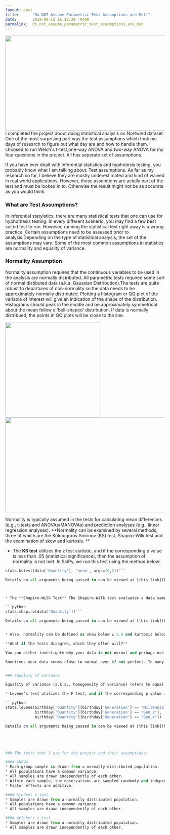 ```yaml
---
layout: post
title:      "Do NOT Assume Parametric Test Assumptions are Met!"
date:       2019-09-12 16:18:39 -0400
permalink:  do_not_assume_parametric_test_assumptions_are_met
---
```



<img src='statistical-test-assumptions.png' width="600" height="300" align='right'>


I completed the project about doing statistical analysis on Nortwind dataset. One of the most surprising part was the test assumptions which took me days of research to figure out what day are and how to handle them. I choosed to run Welch's t-test,one-way ANOVA and two-way ANOVA for my four questions in the project. All has seperate set of assumptions. 

If you have ever dealt with inferential statistics and hyphotesis testing, you probably know what I am talking about. Test assumptions. As far as my research so far, I believe they are mostly underestimated and kind of waived in real world applications. However, those assumtions are actally part of the test and must be looked in to. Otherwise the result might not be as accurate as you would think. 

### What are Test Assumptions?

In inferential statyistics, there are many statistical tests that one can use for hyphothesis testing. In every different scenerio, you may find a few best suited test to run. However, running the statistical test right away is a wrong practice. Certain assumptions need to be assessed prior to analysis.Depending on the type of statistical analysis, the set of the assumptions may vary. Some of the most common assumptions in statistics are normality and equality of variance.

### Normality Assumption

Normality assumption requires that the continuous variables to be used in the analysis are normally distributed. All parametric tests required some sort of normal distibuted data (a.k.a. Gaussian Distribution).The tests are quite robust to departures of non-normality so the data needs to be approximately normally distributed. Plotting a histogram or QQ plot of the variable of interest will give an indication of the shape of the distribution. Histograms should peak in the middle and be approximately symmetrical about the mean follow a ‘bell-shaped’ distribution. If data is normally distribued, the points in QQ plots will be close to the line.


<img src='download (1).png' width="300" height="300">

<img src='qq_plot_figure 11.jpg' width="600" height="300">

Normality is typically assumed in the tests for calculating mean differences (e.g., t-tests and ANOVAs/MANOVAs) and prediction analyses (e.g., linear regression analyses).  **Normality can be examined by several methods, three of which are the Kolmogorov Smirnov (KS) test, Shapiro-Wilk test and the examination of skew and kurtosis. ** 


* The **KS test** utilizes the z test statistic, and if the corresponding p value is less than .05 (statistical significance), then the assumption of normality is not met.  In SciPy, we run this test using the method below:

```python  
stats.kstest(data['Quantity'], 'norm', args=(0,2))```

Details on all arguments being passed in can be viewed at [this link](https://docs.scipy.org/doc/scipy-0.14.0/reference/generated/scipy.stats.kstest.html) to official doc.



* The **Shapiro-Wilk Test** The Shapiro-Wilk test evaluates a data sample and quantifies how likely it is that the data was drawn from a Gaussian distribution, named for Samuel Shapiro and Martin Wilk. The shapiro() SciPy function will calculate the Shapiro-Wilk on a given dataset. The function returns both the W-statistic calculated by the test and the p-value.

```python
stats.shapiro(data['Quantity'])```

Details on all arguments being passed in can be viewed at [this link](https://docs.scipy.org/doc/scipy/reference/generated/scipy.stats.shapiro.html) to official doc.


* Also, normality can be defined as skew below ± 2.0 and kurtosis below ± 7.0, and if the observed values exceed these boundaries, then the assumption of normality is not met. 

**What if the tests disagree, which they often will?**

You can either investigate why your data is not normal and perhaps use data preparation techniques to make the data more normal. I would recommend only removing some of the outliers but not performing other methods such as scaling and normalization. If that does not work you can start looking into the use of nonparametric statistical methods instead of the parametric methods. Monte Carlo Simulations is one of it. 

Sometimes your data seems close to normal even if not perfect. In many situations like that, you can treat your data as though it is Gaussian and proceed with your chosen parametric statistical methods.


### Equality of variance

Equality of variance (a.k.a., homogeneity of variance) refers to equal variances across different groups or samples.  Equality of variance is usually required for testing mean differences on an independent grouping variable (e.g., t-tests and analyses of variance – ANOVAs/MANOVAs). Equality of variance can be assessed by utilizing Levene’s test for each continuous, dependent variable.  

* Levene’s test utilizes the F test, and if the corresponding p value is less than .05 (statistical significance), then the assumption of equality of variance is not met.

```python
stats.levene(birthday['Quantity'][birthday['Generation'] == "Millennial"],
             birthday['Quantity'][birthday['Generation'] == "Gen_z"],
             birthday['Quantity'][birthday['Generation'] == "Gen_x"]) ```

Details on all arguments being passed in can be viewed at [this link](https://docs.scipy.org/doc/scipy-0.14.0/reference/generated/scipy.stats.levene.html) to official doc.





### The tests that I use for the project and their assumptions:

#### ANOVA 
* Each group sample is drawn from a normally distributed population.
* All populations have a common variance.
* All samples are drawn independently of each other.
* Within each sample, the observations are sampled randomly and independently of each other.
* Factor effects are additive.

#### Student t-test
* Samples are drawn from a normally distributed population.
* All populations have a common variance.
* All samples are drawn independently of each other.

#### Welche's t-test
* Samples are drawn from a normally distributed population.
* All samples are drawn independently of each other.



